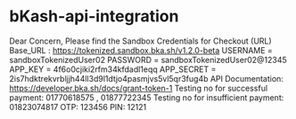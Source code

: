 # bKash-api-integration

Dear Concern,
Please find the Sandbox Credentials for Checkout (URL)
Base_URL : https://tokenized.sandbox.bka.sh/v1.2.0-beta
USERNAME = sandboxTokenizedUser02
PASSWORD = sandboxTokenizedUser02@12345
APP_KEY = 4f6o0cjiki2rfm34kfdadl1eqq
APP_SECRET = 2is7hdktrekvrbljjh44ll3d9l1dtjo4pasmjvs5vl5qr3fug4b
API Documentation: https://developer.bka.sh/docs/grant-token-1
Testing no for successful payment: 01770618575 , 01877722345
Testing no for insufficient payment: 01823074817
OTP: 123456
PIN: 12121
